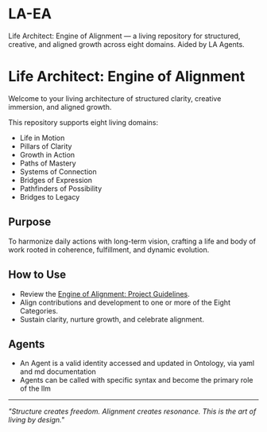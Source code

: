 # LA-EA
Life Architect: Engine of Alignment — a living repository for structured, creative, and aligned growth across eight domains. Aided by LA Agents.

# Life Architect: Engine of Alignment

Welcome to your living architecture of structured clarity, creative immersion, and aligned growth.

This repository supports eight living domains:

- Life in Motion
- Pillars of Clarity
- Growth in Action
- Paths of Mastery
- Systems of Connection
- Bridges of Expression
- Pathfinders of Possibility
- Bridges to Legacy

## Purpose

To harmonize daily actions with long-term vision, crafting a life and body of work rooted in coherence, fulfillment, and dynamic evolution.

## How to Use

- Review the [Engine of Alignment: Project Guidelines](./RULESET.json).
- Align contributions and development to one or more of the Eight Categories.
- Sustain clarity, nurture growth, and celebrate alignment.

## Agents

- An Agent is a valid identity accessed and updated in Ontology, via yaml and md documentation
- Agents can be called with specific syntax and become the primary role of the llm

---

_"Structure creates freedom. Alignment creates resonance. This is the art of living by design."_
